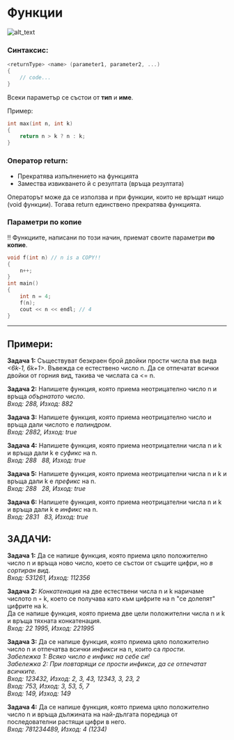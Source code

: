 # Функции

![alt_text](https://i.ibb.co/d4zSqHF/functions.png)

### Синтаксис:
```c++
<returnType> <name> (parameter1, parameter2, ...)
{
	// code...
}
```
Всеки параметър се състои от **тип** и **име**.  

Пример:
```c++
int max(int n, int k)
{
	return n > k ? n : k;
}
```

### Оператор return:
 - Прекратява изпълнението на функцията
 - Замества извикването й с резултата (връща резултата)
 
Операторът може да се използва и при функции, които не връщат нищо (void функции). Тогава return единствено прекратява функцията.

### Параметри по копие
:bangbang: Функциите, написани по този начин, приемат своите параметри **по копие**.
```c++
void f(int n) // n is а COPY!!
{
	n++;
}
int main()
{
	int n = 4;
	f(n);
	cout << n << endl; // 4
}
```
---

## Примери:

**Задача 1:** Съществуват безкраен брой двойки прости числа във вида *<6k-1, 6k+1>*. Въвежда се естествено число n. Да се отпечатат всички двойки от горния вид, такива че числата са <= n.  

**Задача 2:** Напишете функция, която приема неотрицателно число n и връща *обърнатото число*.  
*Вход: 288, Изход: 882*  

**Задача 3:** Напишете функция, която приема неотрицателно число и връща дали числото е *палиндром*.  
*Вход: 2882, Изход: true*  

**Задача 4:** Напишете функция, която приема неотрицателни числа n и k и връща дали k е *суфикс* на n.  
*Вход: 288 &nbsp; 88, Изход: true*  

**Задача 5:** Напишете функция, която приема неотрицателни числа n и k и връща дали k е *префикс* на n.  
*Вход: 288 &nbsp; 28, Изход: true*  

**Задача 6:** Напишете функция, която приема неотрицателни числа n и k и връща дали k е *инфикс* на n.  
*Вход: 2831 &nbsp; 83, Изход: true*  

## ЗАДАЧИ:

**Задача 1:** Да се напише функция, която приема цяло положително число n и връща ново число, което се състои от същите цифри, но *в сортиран вид*.  
*Вход: 531261, Изход: 112356*  

**Задача 2:** *Конкатенация* на две естествени числа n и k наричаме числото n ◦ k, което се получава като към цифрите на n "се долепят" цифрите на k.  
Да се напише функция, която приема две цели положителни числа n и k и връща тяхната конкатенация.  
*Вход: 22 1995, Изход: 221995*  

**Задача 3:** Да се напише функция, която приема цяло положително число n и отпечатва всички *инфикси* на n, които са *прости*.  
*Забележка 1: Всяко число е инфикс на себе си!*  
*Забележка 2: При повтарящи се прости инфикси, да се отпечатат всичките.*  
*Вход: 123432, Изход: 2, 3, 43, 12343, 3, 23, 2*  
*Вход: 753, Изход: 3, 53, 5, 7*  
*Вход: 149, Изход: 149*  

**Задача 4:** Да се напише функция, която приема цяло положително число n и връща дължината на най-дългата поредица от последователни растящи цифри в него.  
*Вход: 781234489, Изход: 4 (1234)*  
